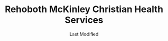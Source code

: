 ---
layout: location-page
date: Last Modified
description: "Local COVID-19 testing is available at Rehoboth McKinley Christian Health Services in Gallup, New Mexico, USA."
permalink: "locations/new-mexico/gallup/rehoboth-mckinley-christian-health-services/"
tags:
  - locations
  - new-mexico
title: Rehoboth McKinley Christian Health Services
uniqueName: rehoboth-mckinley-christian-health-services
state: New Mexico
stateAbbr: NM
hood: "Gallup"
address: "1901 Redrock Dr"
city: "Gallup"
zip: "87301"
zipsNearby: "86502 86556 86504 86505 86540 86506 86508 86511 86512 86515 87005 87311 87312 87347 87313 87315 87316 87301 87302 87305 87310 87317 87319 87326 87328 87375 87020 87021 87045 87321 87357 87322 87051 87455 87323 87365 87320 87325 87364 87327" 
mapUrl: "http://maps.apple.com/?q=Rehoboth+McKinley+Christian+Health+Services&address=1901+Redrock+Dr,Gallup,New+Mexico,87301"
locationType: Drive-thru
phone: "505-236-1074"
website: "http://www.rmch.org/"
onlineBooking: undefined
closed: undefined
closedUpdate: April 18th, 2020
notes: "By appointment only. Requires phone screen."
days: Everyday
hours: 8AM-7PM
ctaMessage: Learn more
ctaUrl: "http://www.rmch.org/"
---